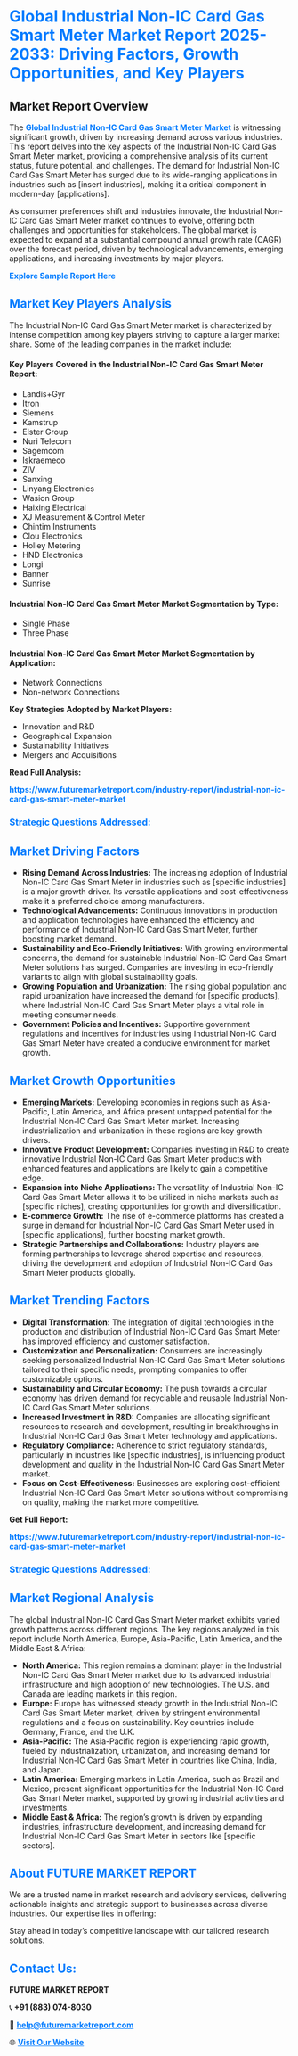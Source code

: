 <h1 style="color: #007BFF;">Global Industrial Non-IC Card Gas Smart Meter Market Report 2025-2033: Driving Factors, Growth Opportunities, and Key Players</h1>

<section id="overview">
<h2>Market Report Overview</h2>
<p>The <a href="https://www.futuremarketreport.com/industry-report/industrial-non-ic-card-gas-smart-meter-market" style="color: #007BFF; text-decoration: none;"><strong>Global Industrial Non-IC Card Gas Smart Meter Market</strong></a> is witnessing significant growth, driven by increasing demand across various industries. This report delves into the key aspects of the Industrial Non-IC Card Gas Smart Meter market, providing a comprehensive analysis of its current status, future potential, and challenges. The demand for Industrial Non-IC Card Gas Smart Meter has surged due to its wide-ranging applications in industries such as [insert industries], making it a critical component in modern-day [applications].</p>
<p>As consumer preferences shift and industries innovate, the Industrial Non-IC Card Gas Smart Meter market continues to evolve, offering both challenges and opportunities for stakeholders. The global market is expected to expand at a substantial compound annual growth rate (CAGR) over the forecast period, driven by technological advancements, emerging applications, and increasing investments by major players.</p>
</section>

<section id="overview">
<p><a href="https://www.futuremarketreport.com/request-sample/reportId=40496" style="color: #007BFF; text-decoration: none;"><strong>Explore Sample Report Here</strong></a></p>
</section>

<section id="key-players">
<h2 style="color: #007BFF;">Market Key Players Analysis</h2>
<p>The Industrial Non-IC Card Gas Smart Meter market is characterized by intense competition among key players striving to capture a larger market share. Some of the leading companies in the market include:</p>
<h4>Key Players Covered in the Industrial Non-IC Card Gas Smart Meter Report:</h4>
<ul><li>Landis+Gyr</li><li>Itron</li><li>Siemens</li><li>Kamstrup</li><li>Elster Group</li><li>Nuri Telecom</li><li>Sagemcom</li><li>Iskraemeco</li><li>ZIV</li><li>Sanxing</li><li>Linyang Electronics</li><li>Wasion Group</li><li>Haixing Electrical</li><li>XJ Measurement &amp; Control Meter</li><li>Chintim Instruments</li><li>Clou Electronics</li><li>Holley Metering</li><li>HND Electronics</li><li>Longi</li><li>Banner</li><li>Sunrise</li></ul>
<h4>Industrial Non-IC Card Gas Smart Meter Market Segmentation by Type:</h4>
<ul><li>Single Phase</li><li>Three Phase</li></ul>

<h4>Industrial Non-IC Card Gas Smart Meter Market Segmentation by Application:</h4>
<ul><li>Network Connections</li><li>Non-network Connections</li></ul>
<p><strong>Key Strategies Adopted by Market Players:</strong></p>
<ul>
<li>Innovation and R&D</li>
<li>Geographical Expansion</li>
<li>Sustainability Initiatives</li>
<li>Mergers and Acquisitions</li>
</ul>
</section>

<section>
<p><strong>Read Full Analysis: </strong></p><a href="https://www.futuremarketreport.com/industry-report/industrial-non-ic-card-gas-smart-meter-market" style="color: #007BFF; text-decoration: none;"><strong>https://www.futuremarketreport.com/industry-report/industrial-non-ic-card-gas-smart-meter-market</strong></a>
<h3 style="color: #007BFF;">Strategic Questions Addressed:</h3>
</section>

<section id="driving-factors">
<h2 style="color: #007BFF;">Market Driving Factors</h2>
<ul>
<li><strong>Rising Demand Across Industries:</strong> The increasing adoption of Industrial Non-IC Card Gas Smart Meter in industries such as [specific industries] is a major growth driver. Its versatile applications and cost-effectiveness make it a preferred choice among manufacturers.</li>
<li><strong>Technological Advancements:</strong> Continuous innovations in production and application technologies have enhanced the efficiency and performance of Industrial Non-IC Card Gas Smart Meter, further boosting market demand.</li>
<li><strong>Sustainability and Eco-Friendly Initiatives:</strong> With growing environmental concerns, the demand for sustainable Industrial Non-IC Card Gas Smart Meter solutions has surged. Companies are investing in eco-friendly variants to align with global sustainability goals.</li>
<li><strong>Growing Population and Urbanization:</strong> The rising global population and rapid urbanization have increased the demand for [specific products], where Industrial Non-IC Card Gas Smart Meter plays a vital role in meeting consumer needs.</li>
<li><strong>Government Policies and Incentives:</strong> Supportive government regulations and incentives for industries using Industrial Non-IC Card Gas Smart Meter have created a conducive environment for market growth.</li>
</ul>
</section>

<section id="growth-opportunities">
<h2 style="color: #007BFF;">Market Growth Opportunities</h2>
<ul>
<li><strong>Emerging Markets:</strong> Developing economies in regions such as Asia-Pacific, Latin America, and Africa present untapped potential for the Industrial Non-IC Card Gas Smart Meter market. Increasing industrialization and urbanization in these regions are key growth drivers.</li>
<li><strong>Innovative Product Development:</strong> Companies investing in R&D to create innovative Industrial Non-IC Card Gas Smart Meter products with enhanced features and applications are likely to gain a competitive edge.</li>
<li><strong>Expansion into Niche Applications:</strong> The versatility of Industrial Non-IC Card Gas Smart Meter allows it to be utilized in niche markets such as [specific niches], creating opportunities for growth and diversification.</li>
<li><strong>E-commerce Growth:</strong> The rise of e-commerce platforms has created a surge in demand for Industrial Non-IC Card Gas Smart Meter used in [specific applications], further boosting market growth.</li>
<li><strong>Strategic Partnerships and Collaborations:</strong> Industry players are forming partnerships to leverage shared expertise and resources, driving the development and adoption of Industrial Non-IC Card Gas Smart Meter products globally.</li>
</ul>
</section>

<section id="trending-factors">
<h2 style="color: #007BFF;">Market Trending Factors</h2>
<ul>
<li><strong>Digital Transformation:</strong> The integration of digital technologies in the production and distribution of Industrial Non-IC Card Gas Smart Meter has improved efficiency and customer satisfaction.</li>
<li><strong>Customization and Personalization:</strong> Consumers are increasingly seeking personalized Industrial Non-IC Card Gas Smart Meter solutions tailored to their specific needs, prompting companies to offer customizable options.</li>
<li><strong>Sustainability and Circular Economy:</strong> The push towards a circular economy has driven demand for recyclable and reusable Industrial Non-IC Card Gas Smart Meter solutions.</li>
<li><strong>Increased Investment in R&D:</strong> Companies are allocating significant resources to research and development, resulting in breakthroughs in Industrial Non-IC Card Gas Smart Meter technology and applications.</li>
<li><strong>Regulatory Compliance:</strong> Adherence to strict regulatory standards, particularly in industries like [specific industries], is influencing product development and quality in the Industrial Non-IC Card Gas Smart Meter market.</li>
<li><strong>Focus on Cost-Effectiveness:</strong> Businesses are exploring cost-efficient Industrial Non-IC Card Gas Smart Meter solutions without compromising on quality, making the market more competitive.</li>
</ul>
</section>

<section>
<p><strong>Get Full Report: </strong></p><a href="https://www.futuremarketreport.com/industry-report/industrial-non-ic-card-gas-smart-meter-market" style="color: #007BFF; text-decoration: none;"><strong>https://www.futuremarketreport.com/industry-report/industrial-non-ic-card-gas-smart-meter-market</strong></a>
<h3 style="color: #007BFF;">Strategic Questions Addressed:</h3>
</section>


<section id="regional-analysis">
<h2 style="color: #007BFF;">Market Regional Analysis</h2>
<p>The global Industrial Non-IC Card Gas Smart Meter market exhibits varied growth patterns across different regions. The key regions analyzed in this report include North America, Europe, Asia-Pacific, Latin America, and the Middle East & Africa:</p>
<ul>
<li><strong>North America:</strong> This region remains a dominant player in the Industrial Non-IC Card Gas Smart Meter market due to its advanced industrial infrastructure and high adoption of new technologies. The U.S. and Canada are leading markets in this region.</li>
<li><strong>Europe:</strong> Europe has witnessed steady growth in the Industrial Non-IC Card Gas Smart Meter market, driven by stringent environmental regulations and a focus on sustainability. Key countries include Germany, France, and the U.K.</li>
<li><strong>Asia-Pacific:</strong> The Asia-Pacific region is experiencing rapid growth, fueled by industrialization, urbanization, and increasing demand for Industrial Non-IC Card Gas Smart Meter in countries like China, India, and Japan.</li>
<li><strong>Latin America:</strong> Emerging markets in Latin America, such as Brazil and Mexico, present significant opportunities for the Industrial Non-IC Card Gas Smart Meter market, supported by growing industrial activities and investments.</li>
<li><strong>Middle East & Africa:</strong> The region’s growth is driven by expanding industries, infrastructure development, and increasing demand for Industrial Non-IC Card Gas Smart Meter in sectors like [specific sectors].</li>
</ul>
</section>

<footer>
<h2 style="color: #007BFF;">About FUTURE MARKET REPORT</h2>
<p>We are a trusted name in market research and advisory services, delivering actionable insights and strategic support to businesses across diverse industries. Our expertise lies in offering:</p>

<p>Stay ahead in today’s competitive landscape with our tailored research solutions.</p>

<h2 style="color: #007BFF;">Contact Us:</h2>
<p><strong>FUTURE MARKET REPORT</strong></p>
<p>📞 <strong>+91 (883) 074-8030</strong></p>
<p>📧 <strong><a href="mailto:help@futuremarketreport.com" style="color: #007BFF;">help@futuremarketreport.com</a></strong></p>
<p>🌐 <strong><a href="https://www.futuremarketreport.com/" style="color: #007BFF;">Visit Our Website</a></strong></p>
</footer>